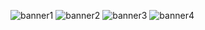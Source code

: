 ![banner1](https://github.com/planeklm/planeklm/assets/91488137/1cfca5e1-5b94-4cc4-91c5-cbdefb10df3a)
![banner2](https://github.com/planeklm/planeklm/assets/91488137/bf535b20-8f56-491c-9479-72767690e3ed)
![banner3](https://github.com/planeklm/planeklm/assets/91488137/630c34f8-43f5-4329-b46c-f26dd768e119)
![banner4](https://github.com/planeklm/planeklm/assets/91488137/21a9acb7-dcb5-4cd1-9fec-5fe1a9a9aa22)

<!---

-  🌍 My websites
    * https://planeklm.github.io/
    * https://razed.live/ (Coming Soon)
    * https://razed.tk/ (Retired)

-  🌐 My Discord servers
    * Razed Scripts - https://discord.gg/7ZSMaE3NDR
    * Razed Network - https://discord.gg/VXFWjQghWU
    
<!---
planeklm/planeklm is a ✨ special ✨ repository because its `README.md` (this file) appears on your GitHub profile.
You can click the Preview link to take a look at your changes.

👇 FiveM Resources Below! 👇
--->
